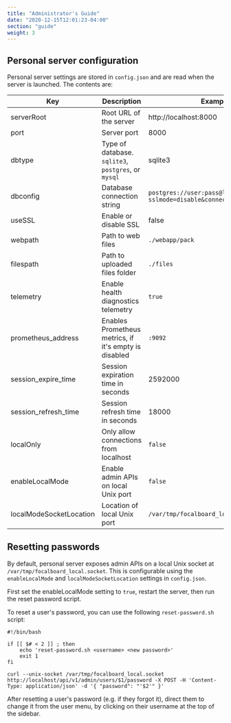 ```yaml
---
title: "Administrator's Guide"
date: "2020-12-15T12:01:23-04:00"
section: "guide"
weight: 3
---
```


## Personal server configuration

Personal server settings are stored in `config.json` and are read when the server is launched. The contents are:

| Key      | Description | Example |
|----------|-------------|---------|
| serverRoot    | Root URL of the server        | http://localhost:8000
| port          | Server port                   | 8000
| dbtype        | Type of database. `sqlite3`, `postgres`, or `mysql` | sqlite3
| dbconfig      | Database connection string    | `postgres://user:pass@localhost/boards?sslmode=disable&connect_timeout=10`
| useSSL        | Enable or disable SSL         | false 
| webpath       | Path to web files             | `./webapp/pack`
| filespath     | Path to uploaded files folder | `./files`
| telemetry     | Enable health diagnostics telemetry | `true`
| prometheus_address | Enables Prometheus metrics, if it's empty is disabled | `:9092`
| session_expire_time | Session expiration time in seconds | 2592000
| session_refresh_time | Session refresh time in seconds   | 18000
| localOnly | Only allow connections from localhost        | `false`
| enableLocalMode | Enable admin APIs on local Unix port   | `false`
| localModeSocketLocation | Location of local Unix port    | `/var/tmp/focalboard_local.socket`

## Resetting passwords

By default, personal server exposes admin APIs on a local Unix socket at `/var/tmp/focalboard_local.socket`. This is configurable using the `enableLocalMode` and `localModeSocketLocation` settings in `config.json`.

First set the enableLocalMode setting to `true`, restart the server, then run the reset password script.

To reset a user's password, you can use the following `reset-password.sh` script:

```
#!/bin/bash

if [[ $# < 2 ]] ; then
    echo 'reset-password.sh <username> <new password>'
    exit 1
fi

curl --unix-socket /var/tmp/focalboard_local.socket http://localhost/api/v1/admin/users/$1/password -X POST -H 'Content-Type: application/json' -d '{ "password": "'$2'" }'
```

After resetting a user's password (e.g. if they forgot it), direct them to change it from the user menu, by clicking on their username at the top of the sidebar.
